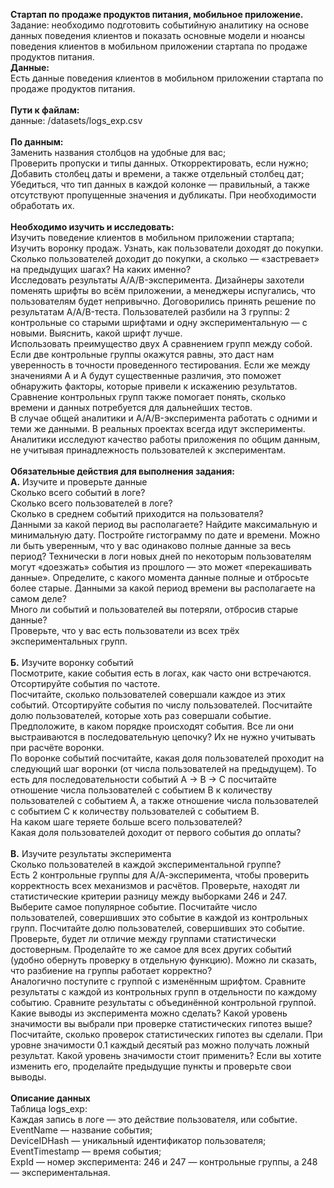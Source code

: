 <b>Стартап по продаже продуктов питания, мобильное приложение.</b><br/>
Задание: необходимо подготовить событийную аналитику на основе данных поведения клиентов и показать основные модели и нюансы поведения клиентов в мобильном приложении стартапа по продаже продуктов питания. <br/>
<b>Данные:</b><br/>
Есть данные поведения клиентов в мобильном приложении стартапа по продаже продуктов питания.<br/><br/>
<b>Пути к файлам:</b><br/>
данные: /datasets/logs_exp.csv <br/><br/>
<b>По данным:</b><br/>
Заменить названия столбцов на удобные для вас;<br/>
Проверить пропуски и типы данных. Откорректировать, если нужно;<br/>
Добавить столбец даты и времени, а также отдельный столбец дат;<br/>
Убедиться, что тип данных в каждой колонке — правильный, а также отсутствуют пропущенные значения и дубликаты. При необходимости обработать их.<br/><br/>
<b>Необходимо изучить и исследовать:</b><br/>
Изучить поведение клиентов в мобильном приложении стартапа;<br/>
Изучить воронку продаж. Узнать, как пользователи доходят до покупки. Сколько пользователей доходит до покупки, а сколько — «застревает» на предыдущих шагах? На каких именно?<br/>
Исследовать результаты A/A/B-эксперимента. Дизайнеры захотели поменять шрифты во всём приложении, а менеджеры испугались, что пользователям будет непривычно. Договорились принять решение по результатам A/A/B-теста. Пользователей разбили на 3 группы: 2 контрольные со старыми шрифтами и одну экспериментальную — с новыми. Выяснить, какой шрифт лучше.<br/>
Использовать преимущество двух A сравнением групп между собой. Если две контрольные группы окажутся равны, это даст нам уверенность в точности проведенного тестирования. Если же между значениями A и A будут существенные различия, это поможет обнаружить факторы, которые привели к искажению результатов. Сравнение контрольных групп также помогает понять, сколько времени и данных потребуется для дальнейших тестов.<br/>
В случае общей аналитики и A/A/B-эксперимента работать с одними и теми же данными. В реальных проектах всегда идут эксперименты. Аналитики исследуют качество работы приложения по общим данным, не учитывая принадлежность пользователей к экспериментам.<br/><br/>
<b>Обязательные действия для выполнения задания:</b><br/>
<b>A.</b> Изучите и проверьте данные<br/>
Сколько всего событий в логе?<br/>
Сколько всего пользователей в логе?<br/>
Сколько в среднем событий приходится на пользователя?<br/>
Данными за какой период вы располагаете? Найдите максимальную и минимальную дату. Постройте гистограмму по дате и времени. Можно ли быть уверенным, что у вас одинаково полные данные за весь период? Технически в логи новых дней по некоторым пользователям могут «доезжать» события из прошлого — это может «перекашивать данные». Определите, с какого момента данные полные и отбросьте более старые. Данными за какой период времени вы располагаете на самом деле?<br/>
Много ли событий и пользователей вы потеряли, отбросив старые данные?<br/>
Проверьте, что у вас есть пользователи из всех трёх экспериментальных групп.<br/><br/>
<b>Б.</b> Изучите воронку событий<br/>
Посмотрите, какие события есть в логах, как часто они встречаются. Отсортируйте события по частоте.<br/>
Посчитайте, сколько пользователей совершали каждое из этих событий. Отсортируйте события по числу пользователей. Посчитайте долю пользователей, которые хоть раз совершали событие.<br/>
Предположите, в каком порядке происходят события. Все ли они выстраиваются в последовательную цепочку? Их не нужно учитывать при расчёте воронки.<br/>
По воронке событий посчитайте, какая доля пользователей проходит на следующий шаг воронки (от числа пользователей на предыдущем). То есть для последовательности событий A → B → C посчитайте отношение числа пользователей с событием B к количеству пользователей с событием A, а также отношение числа пользователей с событием C к количеству пользователей с событием B.<br/>
На каком шаге теряете больше всего пользователей?<br/>
Какая доля пользователей доходит от первого события до оплаты?<br/><br/>
<b>В.</b> Изучите результаты эксперимента<br/>
Сколько пользователей в каждой экспериментальной группе?<br/>
Есть 2 контрольные группы для А/А-эксперимента, чтобы проверить корректность всех механизмов и расчётов. Проверьте, находят ли статистические критерии разницу между выборками 246 и 247.<br/>
Выберите самое популярное событие. Посчитайте число пользователей, совершивших это событие в каждой из контрольных групп. Посчитайте долю пользователей, совершивших это событие. Проверьте, будет ли отличие между группами статистически достоверным. Проделайте то же самое для всех других событий (удобно обернуть проверку в отдельную функцию). Можно ли сказать, что разбиение на группы работает корректно?<br/>
Аналогично поступите с группой с изменённым шрифтом. Сравните результаты с каждой из контрольных групп в отдельности по каждому событию. Сравните результаты с объединённой контрольной группой. Какие выводы из эксперимента можно сделать?
Какой уровень значимости вы выбрали при проверке статистических гипотез выше? Посчитайте, сколько проверок статистических гипотез вы сделали. При уровне значимости 0.1 каждый десятый раз можно получать ложный результат. Какой уровень значимости стоит применить? Если вы хотите изменить его, проделайте предыдущие пункты и проверьте свои выводы.<br/><br/>
<b>Описание данных</b><br/>
Таблица logs_exp:<br/>
Каждая запись в логе — это действие пользователя, или событие.<br/>
EventName — название события;<br/>
DeviceIDHash — уникальный идентификатор пользователя;<br/>
EventTimestamp — время события;<br/>
ExpId — номер эксперимента: 246 и 247 — контрольные группы, а 248 — экспериментальная.  <br/>  
